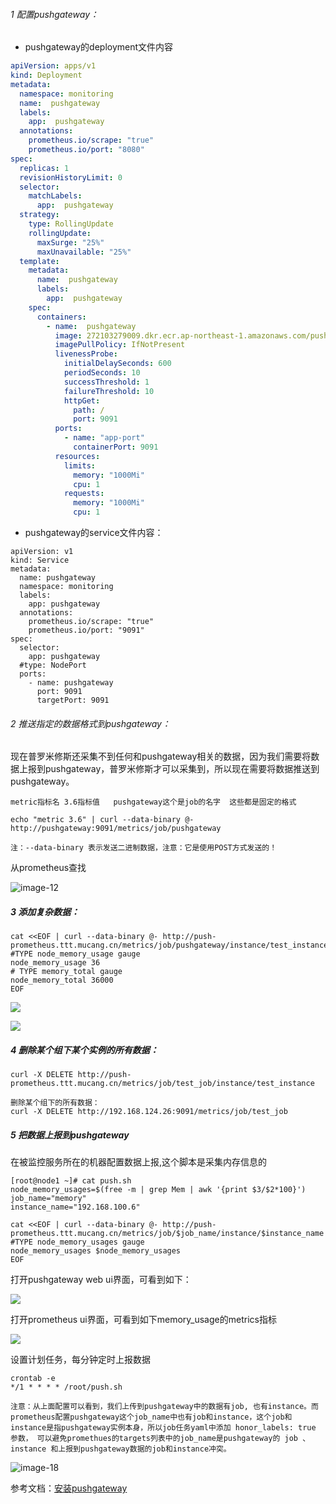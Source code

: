 ###### 1  配置pushgateway：

- pushgateway的deployment文件内容


```yaml
apiVersion: apps/v1
kind: Deployment
metadata:
  namespace: monitoring
  name:  pushgateway
  labels:
    app:  pushgateway
  annotations:
    prometheus.io/scrape: "true"
    prometheus.io/port: "8080"
spec:
  replicas: 1
  revisionHistoryLimit: 0
  selector:
    matchLabels:
      app:  pushgateway
  strategy:
    type: RollingUpdate
    rollingUpdate:
      maxSurge: "25%"
      maxUnavailable: "25%"
  template:
    metadata:
      name:  pushgateway
      labels:
        app:  pushgateway
    spec:
      containers:
        - name:  pushgateway
          image: 272103279009.dkr.ecr.ap-northeast-1.amazonaws.com/pushgateway:v1.5.1
          imagePullPolicy: IfNotPresent
          livenessProbe:
            initialDelaySeconds: 600
            periodSeconds: 10
            successThreshold: 1
            failureThreshold: 10
            httpGet:
              path: /
              port: 9091
          ports:
            - name: "app-port"
              containerPort: 9091
          resources:
            limits:
              memory: "1000Mi"
              cpu: 1
            requests:
              memory: "1000Mi"
              cpu: 1
```

- pushgateway的service文件内容：

```cobol
apiVersion: v1
kind: Service
metadata:
  name: pushgateway
  namespace: monitoring
  labels:
    app: pushgateway
  annotations:
    prometheus.io/scrape: "true"
    prometheus.io/port: "9091"
spec:
  selector:
    app: pushgateway
  #type: NodePort
  ports:
    - name: pushgateway
      port: 9091
      targetPort: 9091
```

###### 2  推送指定的数据格式到pushgateway：

现在普罗米修斯还采集不到任何和pushgateway相关的数据，因为我们需要将数据上报到pushgateway，普罗米修斯才可以采集到，所以现在需要将数据推送到pushgateway。

```
metric指标名 3.6指标值   pushgateway这个是job的名字  这些都是固定的格式
 
echo "metric 3.6" | curl --data-binary @- http://pushgateway:9091/metrics/job/pushgateway
 
注：--data-binary 表示发送二进制数据，注意：它是使用POST方式发送的！
```

从prometheus查找

![image-12](/Users/sunkewei/Desktop/go-ops-docs/docs/images/image-12.png)

##### 3  添加复杂数据：

```
cat <<EOF | curl --data-binary @- http://push-prometheus.ttt.mucang.cn/metrics/job/pushgateway/instance/test_instance
#TYPE node_memory_usage gauge
node_memory_usage 36
# TYPE memory_total gauge
node_memory_total 36000
EOF
```

![](/Users/sunkewei/Desktop/go-ops-docs/docs/images/image-13.png)

![](/Users/sunkewei/Desktop/go-ops-docs/docs/images/image-14.png)

#####  4 删除某个组下某个实例的所有数据：

```
curl -X DELETE http://push-prometheus.ttt.mucang.cn/metrics/job/test_job/instance/test_instance
 
删除某个组下的所有数据：
curl -X DELETE http://192.168.124.26:9091/metrics/job/test_job
```

##### 5 把数据上报到pushgateway

在被监控服务所在的机器配置数据上报,这个脚本是采集内存信息的

```shell
[root@node1 ~]# cat push.sh 
node_memory_usages=$(free -m | grep Mem | awk '{print $3/$2*100}')
job_name="memory"
instance_name="192.168.100.6"
 
cat <<EOF | curl --data-binary @- http://push-prometheus.ttt.mucang.cn/metrics/job/$job_name/instance/$instance_name
#TYPE node_memory_usages gauge
node_memory_usages $node_memory_usages
EOF
```

打开pushgateway web ui界面，可看到如下： 

![](/Users/sunkewei/Desktop/go-ops-docs/docs/images/image-16.png)

打开prometheus ui界面，可看到如下memory_usage的metrics指标

![](/Users/sunkewei/Desktop/go-ops-docs/docs/images/image-17.png)

设置计划任务，每分钟定时上报数据

```shell
crontab -e
*/1 * * * * /root/push.sh

注意：从上面配置可以看到，我们上传到pushgateway中的数据有job, 也有instance。而prometheus配置pushgateway这个job_name中也有job和instance，这个job和instance是指pushgateway实例本身，所以job任务yaml中添加 honor_labels: true 参数， 可以避免promethues的targets列表中的job_name是pushgateway的 job 、instance 和上报到pushgateway数据的job和instance冲突。

```

![image-18](/Users/sunkewei/Desktop/go-ops-docs/docs/images/image-18.png)







参考文档：[安装pushgateway](https://www.yoyoask.com/?p=8757)

